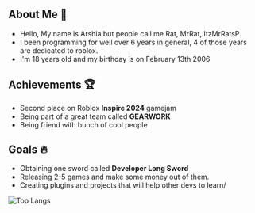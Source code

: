 ## About Me 💐
- Hello, My name is Arshia but people call me Rat, MrRat, ItzMrRatsP.
- I been programming for well over 6 years in general, 4 of those years are dedicated to roblox.
- I'm 18 years old and my birthday is on February 13th 2006

## Achievements 🏆
- Second place on Roblox **Inspire 2024** gamejam
- Being part of a great team called **GEARWORK**
- Being friend with bunch of cool people

## Goals 🔥
- Obtaining one sword called **Developer Long Sword**
- Releasing 2-5 games and make some money out of them.
- Creating plugins and projects that will help other devs to learn/

![Top Langs](https://github-readme-stats.vercel.app/api/top-langs/?username=anuraghazra&size_weight=0.5&count_weight=0.5)
